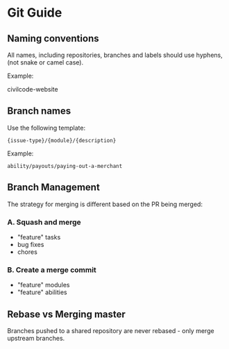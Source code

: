 # Git Guide

## Naming conventions

All names, including repositories, branches and labels should use hyphens, (not snake or camel case).

Example:

  civilcode-website

## Branch names

Use the following template:

    {issue-type}/{module}/{description}

Example:

    ability/payouts/paying-out-a-merchant

## Branch Management

The strategy for merging is different based on the PR being merged:

### A. Squash and merge

- "feature" tasks
- bug fixes
- chores

### B. Create a merge commit

- "feature" modules
- "feature" abilities

## Rebase vs Merging master

Branches pushed to a shared repository are never rebased - only merge upstream branches.
